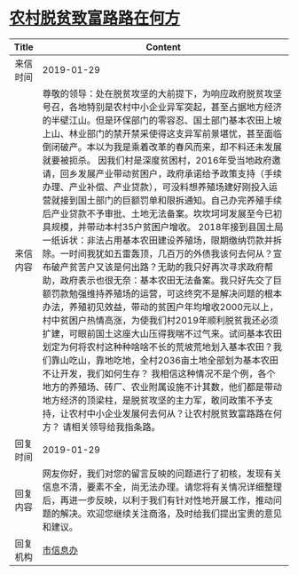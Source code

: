 # <a href="http://www.shangluo.gov.cn/zmhd/ldxxxx.jsp?urltype=leadermail.LeaderMailContentUrl&wbtreeid=1112&leadermailid=5130">农村脱贫致富路路在何方</a>
| Title |                                                                                                                                                                                                                                                                                                                                                         Content                                                                                                                                                                                                                                                                                                                                                         |
|:-----:|-------------------------------------------------------------------------------------------------------------------------------------------------------------------------------------------------------------------------------------------------------------------------------------------------------------------------------------------------------------------------------------------------------------------------------------------------------------------------------------------------------------------------------------------------------------------------------------------------------------------------------------------------------------------------------------------------------------------------|
| 来信时间  | 2019-01-29                                                                                                                                                                                                                                                                                                                                                                                                                                                                                                                                                                                                                                                                                                              |
| 来信内容  | 尊敬的领导：处在脱贫攻坚的大前提下，为响应政府脱贫攻坚号召，各地特别是农村中小企业异军突起，甚至占据地方经济的半壁江山。但是环保部门的零容忍、国土部门基本农田上坡上山、林业部门的禁开禁采使得这支异军前景堪忧，甚至面临倒闭破产。本以为我是乘着改革的春风而来，却不料还未发展就要被扼杀。 因我们村是深度贫困村，2016年受当地政府邀请，回乡发展产业带动贫困户，政府承诺给予政策支持（手续办理、产业补偿、产业贷款），可没料想养殖场建好刚投入运营就接到国土部门的巨额罚单和限拆通知。自己办完养殖手续后产业贷款不予审批、土地无法备案。坎坎坷坷发展至今已初具规模，并带动本村35户贫困户增收。 2018年接到县国土局一纸诉状：非法占用基本农田建设养殖场，限期缴纳罚款并拆除。一时间我犹如五雷轰顶，几百万的外债我该何去何从？宣布破产贫苦户又该是何出路？无助的我只好再次寻求政府帮助，政府表示也很无奈：基本农田无法备案。我只好先交了巨额罚款勉强维持养殖场的运营，可这终究不是解决问题的根本办法，养殖初见效益，带动的贫困户年均增收2000元以上，村中贫困户热情高涨，为使我们村2019年顺利脱贫我还必须扩建，可眼前国土这座大山压得我喘不过气来。试问基本农田划定为何将农村这种种啥啥不长的荒坡荒地划入基本农田？我们靠山吃山，靠地吃地，全村2036亩土地全部划为基本农田不让开发，我们如何生存？ 我相信这种情况不是个例，各个地方的养殖场、砖厂、农业附属设施不计其数，他们都是带动地方经济的顶梁柱，是脱贫攻坚的主力军，敢问政策不予支持，让农村中小企业发展何去何从？让农村脱贫致富路路在何方？ 请相关领导给我指条路。 |
| 回复时间  | 2019-01-29                                                                                                                                                                                                                                                                                                                                                                                                                                                                                                                                                                                                                                                                                                              |
| 回复内容  | 网友你好，我们对您的留言反映的问题进行了初核，发现有关信息不清，要素不全，尚无法办理。请您将有关情况详细整理后，再进一步反映，以利于我们有针对性地开展工作，推动问题的解决。欢迎您继续关注商洛，及时给我们提出宝贵的意见和建议。                                                                                                                                                                                                                                                                                                                                                                                                                                                                                                                                                                                                        |
| 回复机构  | <a href="../../categories/agencies/市信息办.md">市信息办</a>                                                                                                                                                                                                                                                                                                                                                                                                                                                                                                                                                                                                                                                                    |